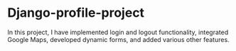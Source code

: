 # Django-profile-project
In this project, I have implemented login and logout functionality, integrated Google Maps, developed dynamic forms, and added various other features.
